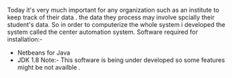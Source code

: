 Today it's very much important for any organization such as an institute to keep track of their data . the data they process may involve spcially their student's data. So in order to computerize the whole system  i developed the system called the center automation system.
Software required for installation:-
* Netbeans for Java
* JDK 1.8
Note:- This software is being under developed so some features might be not availble .
